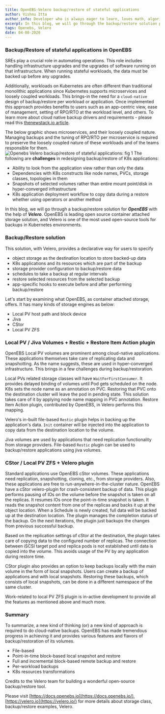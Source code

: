 ```yaml
---
title: OpenEBS-Velero backup/restore of stateful applications
author: Vishnu Itta
author_info: Developer who is always eager to learn, loves math, algorithms, & programming. Have a good experience in storage protocols, ZFS, FreeBSD internals, Linux, device drivers.
excerpt: In this blog, we will go through the backup/restore solution provided to its users by OpenEBS with the help of Velero.
tags: Openebs, Velero
date: 04-08-2020
---
```


### **Backup/Restore of stateful applications in OpenEBS**

SREs play a crucial role in automating operations. This role includes handling infrastructure upgrades and the upgrades of software running on that infrastructure. When running stateful workloads, the data must be backed up before any upgrades.

Additionally, workloads on Kubernetes are often different than traditional monolithic applications since Kubernetes supports microservices and loosely coupled workloads. This brings-in the need for a `cloud-native` design of backup/restore per workload or application. Once implemented this approach provides benefits to users such as an app-centric view, ease of management, setting of RPO/RTO at the workload level, and others. To learn more about cloud native backup drivers and requirements - please read this [thenewstack.io article](https://thenewstack.io/cloud-native-backups-disaster-recovery-and-migrations-on-kubernetes/).

The below graphic shows microservices, and their loosely coupled nature. Managing backups and the tuning of RPO/RTO per microservice is required to preserve the loosely coupled nature of these workloads and of the teams responsible for them.
![Openebs Velero backup/restore of stateful applications: fig 1](https://lh4.googleusercontent.com/JyIxZZtj-1rBOGo2z1bKcYlD9-halM8dXpChtOIPro_aZEhQObTL_K5_Be_hLgqXl7aT68jYqFjNE9C6rZK0IRaV_neH4DURZhUr3z5FkVirzMirk_z8FiscY6_sb3JPhlAx1XRL)
The following are **challenges** in redesigning backup/restore of K8s applications:

- Ability to look from the application view rather than only the data
- Dependencies with K8s constructs like node names, PVCs, storage classes, topologies in them
- Snapshots of selected volumes rather than entire mount point/disk in hyper-converged infrastructure
- K8s application deployment workflow to copy data during a restore whether using operators or another method

In this blog, we will go through a backup/restore solution for ***OpenEBS*** with the help of ***Velero***. OpenEBS is leading open source container attached storage solution, and Velero is one of the most used open-source tools for backups in Kubernetes environments.

### **Backup/Restore solution**

This solution, with Velero, provides a declarative way for users to specify

- object storage as the destination location to store backed-up data
- K8s applications and its resources which are part of the backup
- storage provider configuration to backup/restore data
- schedules to take a backup at regular intervals
- restore selected resources from the selected backup
- app-specific hooks to execute before and after performing backup/restore

Let's start by examining what OpenEBS, as container attached storage, offers. It has many kinds of storage engines as below:

- Local PV host path and block device
- Jiva
- CStor
- Local PV ZFS

### **Local PV / Jiva Volumes + Restic + Restore Item Action plugin**

OpenEBS Local PV volumes are prominent among cloud-native applications. These applications themselves take care of replicating data and snapshotting. As the name suggests, these are used in hyper-converged infrastructure. This brings in a few challenges during backup/restoration.

Local PVs related storage classes will have `WaitForFirstConsumer`. It provides delayed binding of volumes until Pod gets scheduled on the node. K8s sets the node name as an annotation on PVC. Restoring that PVC onto the destination cluster will leave the pod in pending state. This solution takes care of it by applying node name mapping in PVC annotation. Restore Item Action plugin, contributed by OpenEBS, in Velero performs this mapping.

Velero's in-built file-based `Restic` plugin helps in backing up the application's data. `Init` container will be injected into the application to copy data from the destination location to the volume.

Jiva volumes are used by applications that need replication functionality from storage providers. File-based `Restic` plugin can be used to backup/restore applications using jiva volumes.

### **CStor / Local PV ZFS + Velero plugin**

Standard applications use OpenEBS cStor volumes. These applications need replication, snapshotting, cloning, etc., from storage providers. Also, these applications are free to run-anywhere-in-the-cluster nature. OpenEBS have a cStor velero-plugin for crash-consistent backup of data. This plugin performs pausing of IOs on the volume before the snapshot is taken on all the replicas. It resumes IOs once the point-in-time snapshot is taken. It reads the snapshot content from one of the replicas and backs it up at the object location. When a Schedule is newly created, full data will be backed up at the destination location. The plugin manages the completion status of the backup. On the next iterations, the plugin just backups the changes from previous successful backup.

Based on the replication settings of cStor at the destination, the plugin takes care of copying data to the configured number of replicas. The connection between iSCSI target pod and replica pods is not established until data is copied into the volume. This avoids usage of the PV by any application during restore time.

CStor plugin also provides an option to keep backups locally with the main volume in the form of local snapshots. Users can create a backup of applications and with local snapshots. Restoring these backups, which consists of local snapshots, can be done in a different namespace of the same cluster.

Work-related to local PV ZFS plugin is in-active development to provide all the features as mentioned above and much more.

### **Summary**

To summarize, a new kind of thinking (or) a new kind of approach is required to do cloud-native backups. OpenEBS has made tremendous progress in achieving it and provides various features and flavors of backup/restoration of its volumes.

- File-based
- Point-in-time block-based local snapshot and restore
- Full and incremental block-based remote backup and restore
- Per-workload backups
- K8s resources transformations

Credits to the Velero team for building a wonderful open-source backup/restore tool.

Please visit [https://docs.openebs.io](https://docs.openebs.io/), [https://velero.io](https://velero.io/) for more details about storage class, backup/restore examples, Velero.
